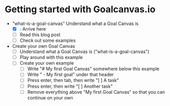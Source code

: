 # Getting started with Goalcanvas.io

- "what-is-a-goal-canvas" Understand what a Goal Canvas is
  - [x] : Arrive here
  - [ ] Read this blog post
  - [ ] Check out some examples

- Create your own Goal Canvas
  - [ ] Understand what a Goal Canvas is ("what-is-a-goal-canvas")
  - [ ] Play around with this example
  - [ ] Create your own example
    - [ ] Write "# My first Goal Canvas" somewhere below this example
    - [ ] Write "  - My first goal" under that header
    - [ ] Press enter, then tab, then write "[ ] A task"
    - [ ] Press enter, then write "[ ] Another task"
    - [ ] Remove everything above "My first Goal Canvas" so that you can continue on your own
